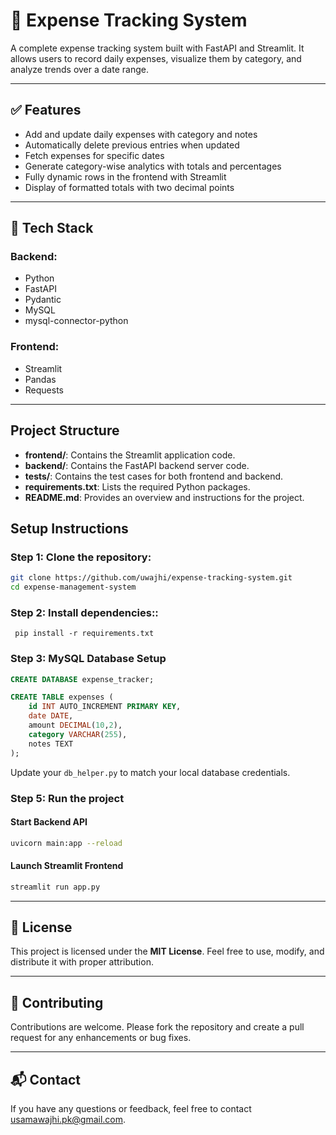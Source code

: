 
# 💸 Expense Tracking System

A complete expense tracking system built with FastAPI and Streamlit. It allows users to record daily expenses, visualize them by category, and analyze trends over a date range.

---

## ✅ Features

- Add and update daily expenses with category and notes
- Automatically delete previous entries when updated
- Fetch expenses for specific dates
- Generate category-wise analytics with totals and percentages
- Fully dynamic rows in the frontend with Streamlit
- Display of formatted totals with two decimal points

---

## 🧰 Tech Stack

### Backend:
- Python
- FastAPI
- Pydantic
- MySQL
- mysql-connector-python

### Frontend:
- Streamlit
- Pandas
- Requests

---

## Project Structure

- **frontend/**: Contains the Streamlit application code.
- **backend/**: Contains the FastAPI backend server code.
- **tests/**: Contains the test cases for both frontend and backend.
- **requirements.txt**: Lists the required Python packages.
- **README.md**: Provides an overview and instructions for the project.


## Setup Instructions

### Step 1: Clone the repository:
   ```bash
   git clone https://github.com/uwajhi/expense-tracking-system.git
   cd expense-management-system
   ```
### Step 2: Install dependencies::   
   ```commandline
    pip install -r requirements.txt
   ```
### Step 3: MySQL Database Setup
```sql
CREATE DATABASE expense_tracker;

CREATE TABLE expenses (
    id INT AUTO_INCREMENT PRIMARY KEY,
    date DATE,
    amount DECIMAL(10,2),
    category VARCHAR(255),
    notes TEXT
);
```
Update your `db_helper.py` to match your local database credentials.

### Step 5: Run the project

#### Start Backend API
```bash
uvicorn main:app --reload
```

#### Launch Streamlit Frontend
```bash
streamlit run app.py
```
---

## 🧾 License

This project is licensed under the **MIT License**. Feel free to use, modify, and distribute it with proper attribution.

---

## 🤝 Contributing

Contributions are welcome. Please fork the repository and create a pull request for any enhancements or bug fixes.

---

## 📬 Contact

If you have any questions or feedback, feel free to contact [usamawajhi.pk@gmail.com](mailto:usamawajhi.pk@gmail.com).
